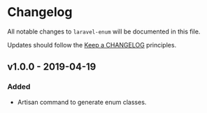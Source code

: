 # Changelog

All notable changes to `laravel-enum` will be documented in this file.

Updates should follow the [Keep a CHANGELOG](http://keepachangelog.com/) principles.

## v1.0.0 - 2019-04-19

### Added
- Artisan command to generate enum classes.
